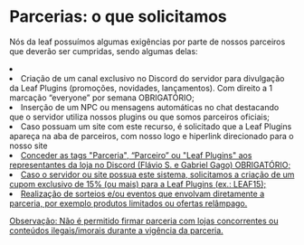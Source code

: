# Parcerias: o que solicitamos

<p>
 Nós da leaf possuímos algumas exigências por parte de nossos parceiros que deverão ser cumpridas, sendo algumas delas:
</p>

<list type="none">
    <li>
        <list type="bullet">
            <li>
                Criação de um canal exclusivo no Discord do servidor para divulgação da Leaf Plugins (promoções, novidades, lançamentos). Com direito a 1 marcação “everyone” por semana <control>OBRIGATÓRIO</control>;
            </li>
            <li>
                Inserção de um NPC ou mensagens automáticas no chat destacando que o servidor utiliza nossos plugins ou que somos parceiros oficiais;
            </li>
            <li>
                Caso possuam um site com este recurso, é solicitado que a Leaf Plugins apareça na aba de parceiros, com nosso logo e hiperlink direcionado para o nosso site <a href="http://leafplugins.com"/>
            </li>
            <li>
                Conceder as tags "Parceria", “Parceiro” ou "Leaf Plugins" aos representantes da loja no Discord (Flávio S. e Gabriel Gago) <control>OBRIGATÓRIO</control>;
            </li>
            <li>
                Caso o servidor ou site possua este sistema, solicitamos a criação de um cupom exclusivo de 15% (ou mais) para a Leaf Plugins (ex.: LEAF15);
            </li>
            <li>
                Realização de sorteios e/ou eventos que envolvam diretamente a parceria, por exemplo produtos limitados ou ofertas relâmpago.
            </li>
        </list>
    </li>
</list>

<tip>
    <p><control>Observação</control>: Não é permitido firmar parceria com lojas concorrentes ou conteúdos ilegais/imorais durante a vigência da parceria.</p>
</tip>